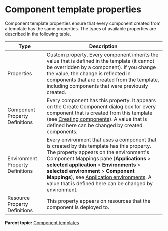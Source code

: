 # Component template properties

Component template properties ensure that every component created from a template has the same properties. The types of available properties are described in the following table.

|Type|Description|
|----|-----------|
|Properties|Custom property. Every component inherits the value that is defined in the template \(it cannot be overridden by a component\). If you change the value, the change is reflected in components that are created from the template, including components that were previously created.|
|Component Property Definitions|Every component has this property. It appears on the Create Component dialog box for every component that is created from this template \(see [Creating components](comp_create.md)\). A value that is defined here can be changed by created components.|
|Environment Property Definitions|Every environment that uses a component that is created by this template has this property. The property appears on the environment's Component Mappings pane \(**Applications** \> **selected application** \> **Environments** \> **selected environment** \> **Component Mappings**\), see [Application environments](app_environment.md). A value that is defined here can be changed by environment.|
|Resource Property Definitions|This property appears on resources that the component is deployed to.|

**Parent topic:** [Component templates](../topics/comp_template.md)

